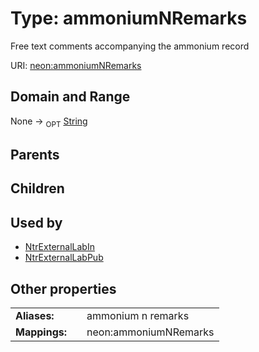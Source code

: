 
# Type: ammoniumNRemarks


Free text comments accompanying the ammonium record

URI: [neon:ammoniumNRemarks](https://data.neonscience.org/ammoniumNRemarks)


## Domain and Range

None ->  <sub>OPT</sub> [String](types/String.md)

## Parents


## Children


## Used by

 * [NtrExternalLabIn](NtrExternalLabIn.md)
 * [NtrExternalLabPub](NtrExternalLabPub.md)

## Other properties

|  |  |  |
| --- | --- | --- |
| **Aliases:** | | ammonium n remarks |
| **Mappings:** | | neon:ammoniumNRemarks |

